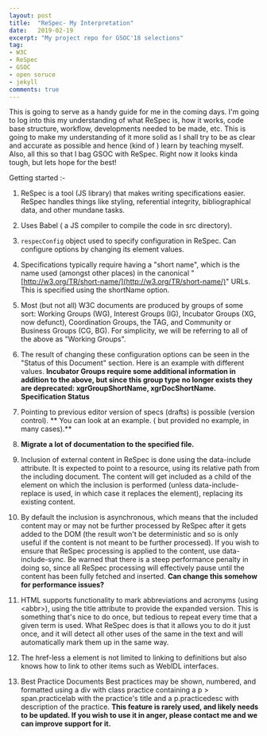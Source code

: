 ```yaml
---
layout: post
title:  "ReSpec- My Interpretation"
date:   2019-02-19
excerpt: "My project repo for GSOC'18 selections"
tag:
- W3C 
- ReSpec
- GSOC
- open soruce
- jekyll
comments: true
---
```



This is going to serve as a handy guide for me in the coming days. I'm going to log into this my understanding of what ReSpec is, how it works, code base structure, workflow, developments needed to be made, etc. This is going to make my understanding of it more solid as I shall try to be as clear and accurate as possible and hence (kind of ) learn by teaching myself. Also, all this so that I bag GSOC with ReSpec. Right now it looks kinda tough, but lets hope for the best!

Getting started :-

1. ReSpec is a tool (JS library) that makes writing specifications easier. ReSpec handles things like styling, referential integrity, bibliographical data, and other mundane tasks.

2. Uses Babel ( a JS compiler to compile the code in src directory).

3. `respecConfig` object used to specify configuration in ReSpec. Can  configure options by changing its element values.

4. Specifications typically require having a "short name", which is the name used (amongst other places) in the canonical "[http://w3.org/TR/short-name/](http://w3.org/TR/short-name/)" URLs. This is specified using the shortName option.

5.  Most (but not all) W3C documents are produced by groups of some sort: Working Groups (WG), Interest Groups (IG), Incubator Groups (XG, now defunct), Coordination Groups, the TAG, and Community or Business Groups (CG, BG). For simplicity, we will be referring to all of the above as "Working Groups".

6. The result of changing these configuration options can be seen in the "Status of this Document" section. Here is an example with different values. **Incubator Groups require some additional information in addition to the above, but since this group type no longer exists they are deprecated: xgrGroupShortName, xgrDocShortName. Specification Status**

7. Pointing to previous editor version of specs (drafts) is possible (version control). ** You can look at an example. ( but provided no example, in many cases).**

8. **Migrate a lot of documentation to the specified file.**

9. Inclusion of external content in ReSpec is done using the data-include attribute. It is expected to point to a resource, using its relative path from the including document. The content will get included as a child of the element on which the inclusion is performed (unless data-include-replace is used, in which case it replaces the element), replacing its existing content.

10. By default the inclusion is asynchronous, which means that the included content may or may not be further processed by ReSpec after it gets added to the DOM (the result won't be deterministic and so is only useful if the content is not meant to be further processed). If you wish to ensure that ReSpec processing is applied to the content, use data-include-sync. Be warned that there is a steep performance penalty in doing so, since all ReSpec processing will effectively pause until the content has been fully fetched and inserted. **Can change this somehow for performance issues?**

11. HTML supports functionality to mark abbreviations and acronyms (using &lt;abbr&gt;), using the title attribute to provide the expanded version. This is something that's nice to do once, but tedious to repeat every time that a given term is used. What ReSpec does is that it allows you to do it just once, and it will detect all other uses of the same in the text and will automatically mark them up in the same way.

12. The href-less a element is not limited to linking to definitions but also knows how to link to other items such as WebIDL interfaces.

13. Best Practice Documents Best practices may be shown, numbered, and formatted using a div with class practice containing a p &gt; span.practicelab with the practice's title and a p.practicedesc with description of the practice. **This feature is rarely used, and likely needs to be updated. If you wish to use it in anger, please contact me and we can improve support for it.**
